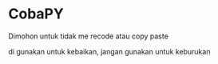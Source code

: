 # CobaPY

Dimohon untuk tidak me recode atau copy paste

di gunakan untuk kebaikan, jangan gunakan untuk keburukan
